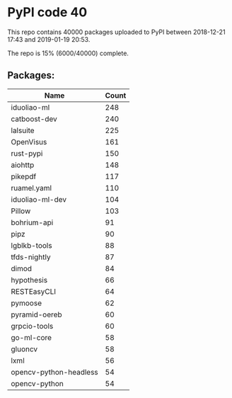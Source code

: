# PyPI code 40

This repo contains 40000 packages uploaded to PyPI between 
2018-12-21 17:43 and 2019-01-19 20:53.

The repo is 15% (6000/40000) complete.

## Packages:

| Name  | Count |
| ----- | ----- |
| iduoliao-ml | 248 |
| catboost-dev | 240 |
| lalsuite | 225 |
| OpenVisus | 161 |
| rust-pypi | 150 |
| aiohttp | 148 |
| pikepdf | 117 |
| ruamel.yaml | 110 |
| iduoliao-ml-dev | 104 |
| Pillow | 103 |
| bohrium-api | 91 |
| pipz | 90 |
| lgblkb-tools | 88 |
| tfds-nightly | 87 |
| dimod | 84 |
| hypothesis | 66 |
| RESTEasyCLI | 64 |
| pymoose | 62 |
| pyramid-oereb | 60 |
| grpcio-tools | 60 |
| go-ml-core | 58 |
| gluoncv | 58 |
| lxml | 56 |
| opencv-python-headless | 54 |
| opencv-python | 54 |


